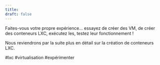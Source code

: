 ```yaml
---
title: 
draft: false
---
```

Faites-vous votre propre expérience... essayez de créer des VM, de créer des conteneurs LXC, exécutez les, testez leur fonctionnement !

Nous reviendrons par la suite plus en détail sur la création de conteneurs LXC.

#lxc #virtualisation #expérimenter